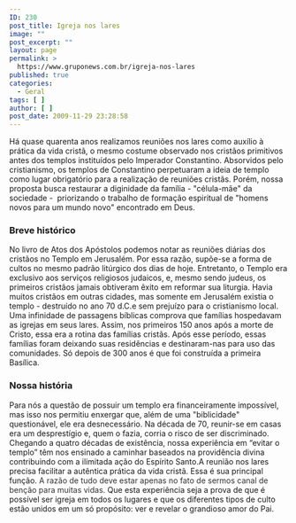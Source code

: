 ```yaml
---
ID: 230
post_title: Igreja nos lares
image: ""
post_excerpt: ""
layout: page
permalink: >
  https://www.gruponews.com.br/igreja-nos-lares
published: true
categories:
  - Geral
tags: [ ]
author: [ ]
post_date: 2009-11-29 23:28:58
---
```

Há quase quarenta anos realizamos reuniões nos lares como auxílio à prática da vida cristã, o mesmo costume observado nos cristãos primitivos antes dos templos instituídos pelo Imperador Constantino. Absorvidos pelo cristianismo, os templos de Constantino perpetuaram a ideia de templo como lugar obrigatório para a realização de reuniões cristãs. Porém, nossa proposta busca restaurar a diginidade da família - "célula-mãe" da sociedade -  priorizando o trabalho de formação espiritual de "homens novos para um mundo novo" encontrado em Deus.
<h3>Breve histórico</h3>
No livro de Atos dos Apóstolos podemos notar as reuniões diárias dos cristãos no Templo em Jerusalém. Por essa razão, supõe-se a forma de cultos no mesmo padrão litúrgico dos dias de hoje. Entretanto, o Templo era exclusivo aos serviços religiosos judaicos, e, mesmo sendo judeus, os primeiros cristãos jamais obtiveram êxito em reformar sua liturgia. Havia muitos cristãos em outras cidades, mas somente em Jerusalém existia o templo - destruído no ano 70 d.C.e sem prejuízo para o cristianismo local. Uma infinidade de passagens bíblicas comprova que famílias hospedavam as igrejas em seus lares. Assim, nos primeiros 150 anos após a morte de Cristo, essa era a rotina das famílias cristãs. Após esse período, essas famílias foram deixando suas residências e destinaram-nas para uso das comunidades. Só depois de 300 anos é que foi construída a primeira Basílica.
<h3>Nossa história</h3>
Para nós a questão de possuir um templo era financeiramente impossível, mas isso nos permitiu enxergar que, além de uma "biblicidade" questionável, ele era desnecessário. Na década de 70, reunir-se em casas era um desprestígio e, quem o fazia, corria o risco de ser discriminado. Chegando a quatro décadas de existência, nossa experiência em “evitar o templo” têm nos ensinado a caminhar baseados na providência divina contribuindo com a ilimitada ação do Espírito Santo.A reunião nos lares precisa facilitar a autêntica prática da vida cristã. Essa é sua principal função. <span style="color: #333333;">A razão de tudo deve estar apenas no fato de sermos canal de benção para muitas vidas.</span> Que esta experiência seja a prova de que é possível ser igreja em todos os lugares e que os diferentes tipos de culto estão unidos em um só propósito: ver e revelar o grandioso amor do Pai.